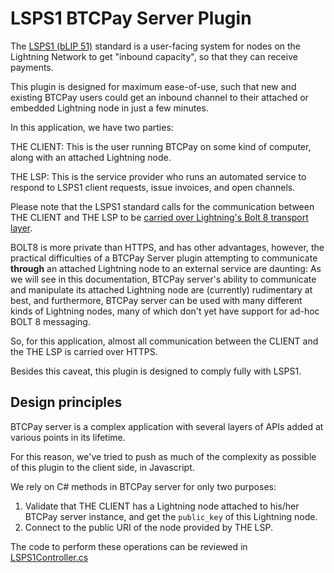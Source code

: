 # LSPS1 BTCPay Server Plugin

The [LSPS1 (bLIP 51)](https://github.com/lightning/blips/blob/master/blip-0051.md) standard is a user-facing system for  nodes on the Lightning Network to get "inbound capacity", so that they can receive payments.  

This plugin is designed for maximum ease-of-use, such that new and existing BTCPay users could get an inbound channel to their attached or embedded Lightning node in just a few minutes.

In this application, we have two parties:

THE CLIENT: This is the user running BTCPay on some kind of computer, along with an attached Lightning node. 

THE LSP: This is the service provider who runs an automated service to respond to LSPS1 client requests, issue invoices, and open channels.
 
Please note that the LSPS1 standard calls for the communication between THE CLIENT and THE LSP to be [carried over Lightning's Bolt 8 transport layer](https://github.com/lightning/blips/blob/b48e5db6864d1de6e4b6d71a73ad75569cbff20c/blip-0051.md?plain=1#L14).

BOLT8 is more private than HTTPS, and has other advantages, however, the practical difficulties of a BTCPay Server plugin attempting to communicate **through** an attached Lightning node to an external service are daunting:  As we will see in this documentation, BTCPay server's ability to communicate and manipulate its attached Lightning node are (currently) rudimentary at best, and furthermore, BTCPay server can be used with many different kinds of Lightning nodes, many of which don't yet have support for ad-hoc BOLT 8 messaging.

So, for this application, almost all communication between the CLIENT and the THE LSP is carried over HTTPS.

Besides this caveat, this plugin is designed to comply fully with LSPS1.

## Design principles

BTCPay server is a complex application with several layers of APIs added at various points in its lifetime.

For this reason, we've tried to push as much of the complexity as possible of this plugin to the client side, in Javascript.

We rely on C# methods in BTCPay server for only two purposes:
1. Validate that THE CLIENT has a Lightning node attached to his/her BTCPay server instance, and get the `public_key` of this Lightning node.
2. Connect to the public URI of the node provided by THE LSP.

The code to perform these operations can be reviewed in [LSPS1Controller.cs](BTCPayServer.Plugins.LSPS1/Controllers/LSPS1Controller.cs)



